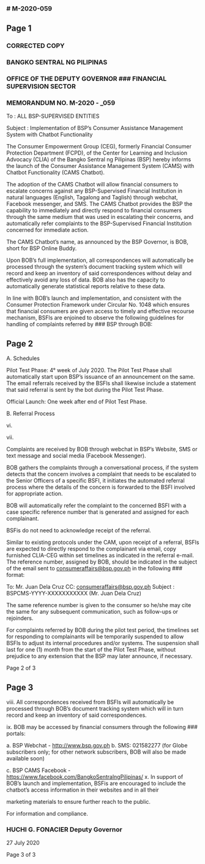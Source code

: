 ### # M-2020-059

## Page 1

### CORRECTED COPY

### BANGKO SENTRAL NG PILIPINAS

### OFFICE OF THE DEPUTY GOVERNOR ### FINANCIAL SUPERVISION SECTOR

### MEMORANDUM NO. M-2020 - _059

To : ALL BSP-SUPERVISED ENTITIES

Subject : Implementation of BSP’s Consumer Assistance Management System with Chatbot Functionality

The Consumer Empowerment Group (CEG), formerly Financial Consumer Protection Department (FCPD), of the Center for Learning and Inclusion Advocacy (CLIA) of the Bangko Sentral ng Pilipinas (BSP) hereby informs the launch of the Consumer Assistance Management System (CAMS) with Chatbot Functionality (CAMS Chatbot).

The adoption of the CAMS Chatbot will allow financial consumers to escalate concerns against any BSP-Supervised Financial Institution in natural languages (English, Tagalong and Taglish) through webchat, Facebook messenger, and SMS. The CAMS Chatbot provides the BSP the capability to immediately and directly respond to financial consumers through the same medium that was used in escalating their concerns, and automatically refer complaints to the BSP-Supervised Financial Institution concerned for immediate action.

The CAMS Chatbot’s name, as announced by the BSP Governor, is BOB, short for BSP Online Buddy.

Upon BOB’s full implementation, all correspondences will automatically be processed through the system’s document tracking system which will record and keep an inventory of said correspondences without delay and effectively avoid any loss of data. BOB also has the capacity to automatically generate statistical reports relative to these data.

In line with BOB’s launch and implementation, and consistent with the Consumer Protection Framework under Circular No. 1048 which ensures that financial consumers are given access to timely and effective recourse mechanism, BSFls are enjoined to observe the following guidelines for handling of complaints referred by ### BSP through BOB:

## Page 2

A. Schedules

Pilot Test Phase: 4° week of July 2020. The Pilot Test Phase shall automatically start upon BSP’s issuance of an announcement on the same. The email referrals received by the BSFls shall likewise include a statement that said referral is sent by the bot during the Pilot Test Phase.

Official Launch: One week after end of Pilot Test Phase.

B. Referral Process

vi.

vii.

Complaints are received by BOB through webchat in BSP’s Website, SMS or text message and social media (Facebook Messenger).

BOB gathers the complaints through a conversational process, if the system detects that the concern involves a complaint that needs to be escalated to the Senior Officers of a specific BSFI, it initiates the automated referral process where the details of the concern is forwarded to the BSFI involved for appropriate action.

BOB will automatically refer the complaint to the concerned BSFI with a case specific reference number that is generated and assigned for each complainant.

BSFis do not need to acknowledge receipt of the referral.

Similar to existing protocols under the CAM, upon receipt of a referral, BSFls are expected to directly respond to the complainant via email, copy furnished CLIA-CEG within set timelines as indicated in the referral e-mail. The reference number, assigned by BOB, should be indicated in the subject of the email sent to consumeraffairs@bsp.gov.ph in the following ### format:

To: Mr. Juan Dela Cruz CC: consumeraffairs@bsp.gov.ph Subject : BSPCMS-YYYY-XXXXXXXXXXX (Mr. Juan Dela Cruz)

The same reference number is given to the consumer so he/she may cite the same for any subsequent communication, such as follow-ups or rejoinders.

For complaints referred by BOB during the pilot test period, the timelines set for responding to complainants will be temporarily suspended to allow BSFls to adjust its internal procedures and/or systems. The suspension shall last for one (1) month from the start of the Pilot Test Phase, without prejudice to any extension that the BSP may later announce, if necessary.

Page 2 of 3

## Page 3

viii. All correspondences received from BSFls will automatically be processed through BOB’s document tracking system which will in turn record and keep an inventory of said correspondences.

ix. BOB may be accessed by financial consumers through the following ### portals:

a. BSP Webchat - http://www.bsp.gov.ph b. SMS: 021582277 (for Globe subscribers only; for other network subscribers, BOB will also be made available soon)

c. BSP CAMS Facebook - https://www.facebook.com/BangkoSentralngPilipinas/ x. In support of BOB’s launch and implementation, BSFis are encouraged to include the chatbot’s access information in their websites and in all their

marketing materials to ensure further reach to the public.

For information and compliance.

### HUCHI G. FONACIER Deputy Governor

27 July 2020

Page 3 of 3

